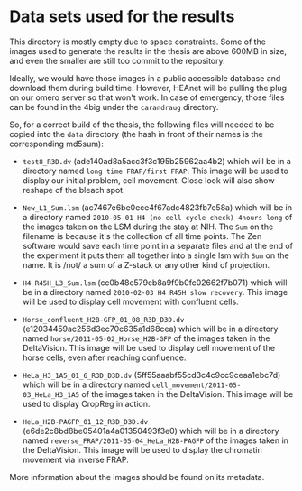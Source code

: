 Data sets used for the results
==============================

This directory is mostly empty due to space constraints. Some of the images
used to generate the results in the thesis are above 600MB in size, and even
the smaller are still too commit to the repository.

Ideally, we would have those images in a public accessible database and
download them during build time. However, HEAnet will be pulling the plug on
our omero server so that won't work. In case of emergency, those files can
be found in the 4big under the `carandraug` directory.

So, for a correct build of the thesis, the following files will needed to
be copied into the `data` directory (the hash in front of their names is the
corresponding md5sum):

* `test8_R3D.dv` (ade140ad8a5acc3f3c195b25962aa4b2) which will be in a
directory named `long time FRAP/first FRAP`. This image will be used
to display our initial problem, cell movement.  Close look will also
show reshape of the bleach spot.

* `New_L1_Sum.lsm` (ac7467e6be0ece4f67adc4823fb7e58a) which will be in
a directory named `2010-05-01 H4 (no cell cycle check) 4hours long` of
the images taken on the LSM during the stay at NIH.  The `Sum` on the
filename is because it's the collection of all time points.  The Zen
software would save each time point in a separate files and at the end
of the experiment it puts them all together into a single lsm with
`Sum` on the name.  It is /not/ a sum of a Z-stack or any other kind
of projection.

* `H4 R45H_L3_Sum.lsm` (cc0b48e579cb8a9f9b0fc02662f7b071) which will be in a
directory named `2010-02-03 H4 R45H slow recovery`. This image will be used
to display cell movement with confluent cells.

* `Horse_confluent_H2B-GFP_01_08_R3D_D3D.dv` (e12034459ac256d3ec70c635a1d68cea)
which will be in a directory named `horse/2011-05-02_Horse_H2B-GFP` of the
images taken in the DeltaVision. This image will be used to display cell
movement of the horse cells, even after reaching confluence.

* `HeLa_H3_1A5_01_6_R3D_D3D.dv` (5ff55aaabf55cd3c4c9cc9ceaa1ebc7d) which will
be in a directory named `cell_movement/2011-05-03_HeLa_H3_1A5` of the images
taken in the DeltaVision. This image will be used to display CropReg in action.

* `HeLa_H2B-PAGFP_01_12_R3D_D3D.dv` (e6de2c8bd8be05401a4a01350493f3e0) which
will be in a directory named `reverse_FRAP/2011-05-04_HeLa_H2B-PAGFP` of the
images taken in the DeltaVision. This image will be used to display the
chromatin movement via inverse FRAP.

More information about the images should be found on its metadata.
